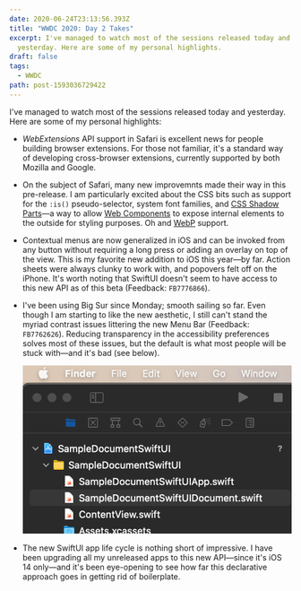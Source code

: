 ```yaml
---
date: 2020-06-24T23:13:56.393Z
title: "WWDC 2020: Day 2 Takes"
excerpt: I've managed to watch most of the sessions released today and
  yesterday. Here are some of my personal highlights.
draft: false
tags:
  - WWDC
path: post-1593036729422
---
```

I've managed to watch most of the sessions released today and yesterday. Here are some of my personal highlights:

* _WebExtensions_ API support in Safari is excellent news for people building browser extensions. For those not familiar, it's a standard way of developing cross-browser extensions, currently supported by both Mozilla and Google.

* On the subject of Safari, many new improvemnts made their way in this pre-release. I am particularly excited about the CSS bits such as support for the `:is()` pseudo-selector, system font families, and [CSS Shadow Parts](https://www.w3.org/TR/css-shadow-parts-1/)—a way to allow [Web Components](https://developer.mozilla.org/en-US/docs/Web/Web_Components) to expose internal elements to the outside for styling purposes. Oh and [WebP](https://en.wikipedia.org/wiki/WebP) support.

* Contextual menus are now generalized in iOS and can be invoked from any button without requiring a long press or adding an overlay on top of the view. This is my favorite new addition to iOS this year—by far. Action sheets were always clunky to work with, and popovers felt off on the iPhone. It's worth noting that SwiftUI doesn't seem to have access to this new API as of this beta (Feedback: `FB7776866`).

* I've been using Big Sur since Monday; smooth sailing so far. Even though I am  starting to like the new aesthetic, I still can't stand the myriad contrast issues littering the new Menu Bar (Feedback: `FB7762626`). Reducing transparency in the accessibility preferences solves most of these issues, but the default is what most people will be stuck with—and it's bad (see below).

  ![The poor contrast of the Menu in macOS Big Sur](assets/image-1593036729422.png "The poor contrast of the Menu in macOS Big Sur")

* The new SwiftUI app life cycle is nothing short of impressive. I have been upgrading all my unreleased apps to this new API—since it's iOS 14 only—and it's been eye-opening to see how far this declarative approach goes in getting rid of boilerplate.